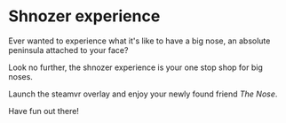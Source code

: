 # Shnozer experience

Ever wanted to experience what it's like to have a big nose, an absolute peninsula attached to your face?

Look no further, the shnozer experience is your one stop shop for big noses.

Launch the steamvr overlay and enjoy your newly found friend *The Nose*.

Have fun out there!